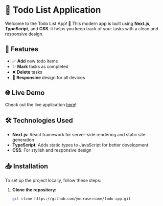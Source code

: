 # 🎯 Todo List Application

Welcome to the Todo List App! 🚀 This modern app is built using **Next.js**, **TypeScript**, and **CSS**. It helps you keep track of your tasks with a clean and responsive design.

## 🌟 Features

- ✅ **Add** new todo items
- ✨ **Mark** tasks as completed
- ❌ **Delete** tasks
- 📱 **Responsive** design for all devices

## 🌐 Live Demo

Check out the live application [here](https://todobymb.netlify.app/)!

## 🛠️ Technologies Used

- **Next.js**: React framework for server-side rendering and static site generation
- **TypeScript**: Adds static types to JavaScript for better development
- **CSS**: For stylish and responsive design

## 📥 Installation

To set up the project locally, follow these steps:

1. **Clone the repository:**

   ```bash
   git clone https://github.com/yourusername/todo-app.git
